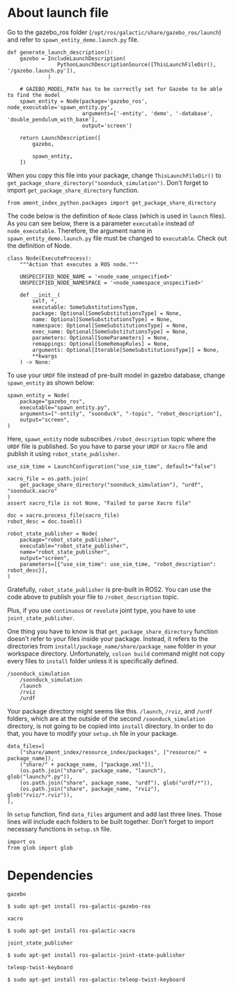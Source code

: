 # About launch file

Go to the gazebo_ros folder (`/opt/ros/galactic/share/gazebo_ros/launch`) and refer to `spawn_entity_demo.launch.py` file.

```
def generate_launch_description():
    gazebo = IncludeLaunchDescription(
                PythonLaunchDescriptionSource([ThisLaunchFileDir(), '/gazebo.launch.py']),
             )

    # GAZEBO_MODEL_PATH has to be correctly set for Gazebo to be able to find the model
    spawn_entity = Node(package='gazebo_ros', node_executable='spawn_entity.py',
                        arguments=['-entity', 'demo', '-database', 'double_pendulum_with_base'],
                        output='screen')

    return LaunchDescription([
        gazebo,

        spawn_entity,
    ])
```
When you copy this file into your package, change `ThisLaunchFileDir()` to `get_package_share_directory("soonduck_simulation")`. Don't forget to import `get_package_share_directory` function.
```
from ament_index_python.packages import get_package_share_directory
```
The code below is the definition of `Node` class (which is used in `launch` files). As you can see below, there is a parameter `executable`  instead of `node_executable`. Therefore, the argument name in `spawn_entity_demo.launch.py` file must be changed to `executable`. Check out the definition of Node.

```
class Node(ExecuteProcess):
    """Action that executes a ROS node."""

    UNSPECIFIED_NODE_NAME = '<node_name_unspecified>'
    UNSPECIFIED_NODE_NAMESPACE = '<node_namespace_unspecified>'

    def __init__(
        self, *,
        executable: SomeSubstitutionsType,
        package: Optional[SomeSubstitutionsType] = None,
        name: Optional[SomeSubstitutionsType] = None,
        namespace: Optional[SomeSubstitutionsType] = None,
        exec_name: Optional[SomeSubstitutionsType] = None,
        parameters: Optional[SomeParameters] = None,
        remappings: Optional[SomeRemapRules] = None,
        arguments: Optional[Iterable[SomeSubstitutionsType]] = None,
        **kwargs
    ) -> None:
```
To use your `URDF` file instead of pre-built model in gazebo database, change `spawn_entity` as shown below:
```
spawn_entity = Node(
    package="gazebo_ros",
    executable="spawn_entity.py",
    arguments=["-entity", "soonduck", "-topic", "robot_description"],
    output="screen",
)
```
Here, `spawn_entity` node subscribes `/robot_description` topic where the `URDF` file is published. So you have to parse your `URDF` or `Xacro` file and publish it using `robot_state_publisher`.
```
use_sim_time = LaunchConfiguration("use_sim_time", default="false")

xacro_file = os.path.join(
    get_package_share_directory("soonduck_simulation"), "urdf", "soonduck.xacro"
)
assert xacro_file is not None, "Failed to parse Xacro file"

doc = xacro.process_file(xacro_file)
robot_desc = doc.toxml()

robot_state_publisher = Node(
    package="robot_state_publisher",
    executable="robot_state_publisher",
    name="robot_state_publisher",
    output="screen",
    parameters=[{"use_sim_time": use_sim_time, "robot_description": robot_desc}],
)
```
Gratefully, `robot_state_publisher` is pre-built in ROS2. You can use the code above to publish your file to `/robot_description` topic.

Plus, if you use `continuous` or `revolute` joint type, you have to use `joint_state_publisher`.

One thing you have to know is that `get_package_share_directory` function doesn't refer to your files inside your package. Instead, it refers to the directories from `install/package_name/share/package_name` folder in your workspace directory. Unfortunately, `colcon build` command might not copy every files to `install` folder unless it is specifically defined.
```
/soonduck_simulation
    /soonduck_simulation
    /launch
    /rviz
    /urdf
```
Your package directory might seems like this. `/launch`, `/rviz`, and `/urdf` folders, which are at the outside of the second `/soonduck_simulation` directory, is not going to be copied into `install` directory. In order to do that, you have to modify your `setup.sh` file in your package.
```
data_files=[
    ("share/ament_index/resource_index/packages", ["resource/" + package_name]),
    ("share/" + package_name, ["package.xml"]),
    (os.path.join("share", package_name, "launch"), glob("launch/*.py")),
    (os.path.join("share", package_name, "urdf"), glob("urdf/*")),
    (os.path.join("share", package_name, "rviz"), glob("rviz/*.rviz")),
],
```
In `setup` function, find `data_files` argument and add last three lines. Those lines will include each folders to be built together. Don't forget to import necessary functions in `setup.sh` file.
```
import os
from glob import glob
```


# Dependencies

`gazebo`
```
$ sudo apt-get install ros-galactic-gazebo-ros
```

`xacro`
```
$ sudo apt-get install ros-galactic-xacro
```

`joint_state_publisher`
```
$ sudo apt-get install ros-galactic-joint-state-publisher
```

`teleop-twist-keyboard`

```
$ sudo apt-get install ros-galactic-teleop-twist-keyboard
```